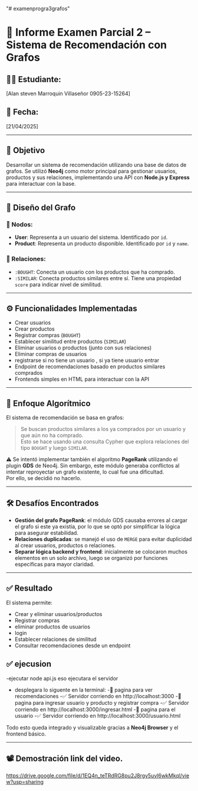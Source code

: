 "# examenprogra3grafos" 
# 🧠 Informe Examen Parcial 2 – Sistema de Recomendación con Grafos

## 👨‍💻 Estudiante:
[Alan steven Marroquin Villaseñor  0905-23-15264]

## 📅 Fecha:
[21/04/2025]

---

## 🎯 Objetivo
Desarrollar un sistema de recomendación utilizando una base de datos de grafos. Se utilizó **Neo4j** como motor principal para gestionar usuarios, productos y sus relaciones, implementando una API con **Node.js y Express** para interactuar con la base.

---

## 🧱 Diseño del Grafo

### 🔵 Nodos:
- **User**: Representa a un usuario del sistema. Identificado por `id`.
- **Product**: Representa un producto disponible. Identificado por `id` y `name`.

### 🔗 Relaciones:
- `:BOUGHT`: Conecta un usuario con los productos que ha comprado.
- `:SIMILAR`: Conecta productos similares entre sí. Tiene una propiedad `score` para indicar nivel de similitud.

---

## ⚙️ Funcionalidades Implementadas

- Crear usuarios
- Crear productos
- Registrar compras (`BOUGHT`)
- Establecer similitud entre productos (`SIMILAR`)
- Eliminar usuarios o productos (junto con sus relaciones)
- Eliminar compras de usuarios 
- registrarse si no tiene un usuario , si ya tiene usuario  entrar 
- Endpoint de recomendaciones basado en productos similares comprados
- Frontends simples en HTML para interactuar con la API

---

## 🤖 Enfoque Algorítmico

El sistema de recomendación se basa en grafos:

> Se buscan productos similares a los ya comprados por un usuario y que aún no ha comprado.  
> Esto se hace usando una consulta Cypher que explora relaciones del tipo `BOUGHT` y luego `SIMILAR`.

⚠️ Se intentó implementar también el algoritmo **PageRank** utilizando el plugin **GDS** de Neo4j. Sin embargo, este módulo generaba conflictos al intentar reproyectar un grafo existente, lo cual fue una dificultad.  
Por ello, se decidió no hacerlo.

---

## 🛠️ Desafíos Encontrados

- **Gestión del grafo PageRank**: el módulo GDS causaba errores al cargar el grafo si este ya existía, por lo que se optó por simplificar la lógica para asegurar estabilidad.
- **Relaciones duplicadas**: se manejó el uso de `MERGE` para evitar duplicidad al crear usuarios, productos o relaciones.
- **Separar lógica backend y frontend**: inicialmente se colocaron muchos elementos en un solo archivo, luego se organizó por funciones específicas para mayor claridad.

---

## ✅ Resultado

El sistema permite:

- Crear y eliminar usuarios/productos
- Registrar compras
- eliminar productos de usuarios 
- login 
- Establecer relaciones de similitud
- Consultar recomendaciones desde un endpoint

  
 ## ✅ ejecusion 
 -ejecutar node api.js eso ejecutara el servidor 
- desplegara lo siguente en la terminal:
 -🚀 pagina  para ver recomendaciones
-✅ Servidor corriendo en http://localhost:3000
-🚀 pagina para ingresar usuario y producto y registrar compra
-✅ Servidor corriendo en http://localhost:3000/ingresar.html
-🚀 pagina para el usuario
-✅ Servidor corriendo en http://localhost:3000/usuario.html


Todo esto queda integrado y visualizable gracias a **Neo4j Browser** y el frontend básico.

---

## 📽️ Demostración link del video.
https://drive.google.com/file/d/1EQ4n_teTRdRG8pu2J8rgy5uvl6wkMkql/view?usp=sharing
